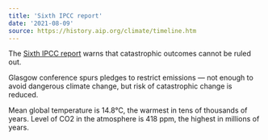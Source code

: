 ```yaml
---
title: 'Sixth IPCC report'
date: '2021-08-09'
source: https://history.aip.org/climate/timeline.htm
---
```


The [Sixth IPCC report](https://www.ipcc.ch/assessment-report/ar6/) warns that catastrophic outcomes cannot be ruled out.

Glasgow conference spurs pledges to restrict emissions — not enough to avoid dangerous climate change, but risk of catastrophic change is reduced.

Mean global temperature is 14.8°C, the warmest in tens of thousands of years. Level of CO2 in the atmosphere is 418 ppm, the highest in millions of years.
